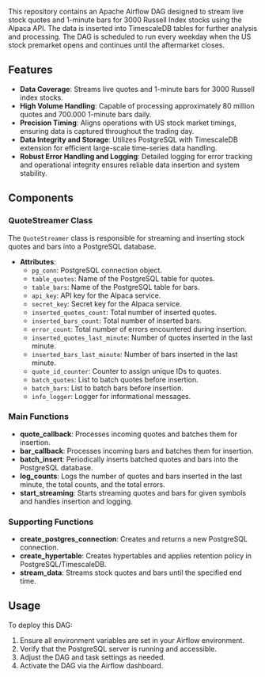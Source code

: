This repository contains an Apache Airflow DAG designed to stream live stock quotes and 1-minute bars for 3000 Russell Index stocks using the Alpaca API. The data is inserted into TimescaleDB tables for further analysis and processing. The DAG is scheduled to run every weekday when the US stock premarket opens and continues until the aftermarket closes.

## Features
- **Data Coverage**: Streams live quotes and 1-minute bars for 3000 Russell index stocks.
- **High Volume Handling**: Capable of processing approximately 80 million quotes and 700.000 1-minute bars daily.
- **Precision Timing**: Aligns operations with US stock market timings, ensuring data is captured throughout the trading day.
- **Data Integrity and Storage**: Utilizes PostgreSQL with TimescaleDB extension for efficient large-scale time-series data handling.
- **Robust Error Handling and Logging**: Detailed logging for error tracking and operational integrity ensures reliable data insertion and system stability.

## Components

### QuoteStreamer Class
The `QuoteStreamer` class is responsible for streaming and inserting stock quotes and bars into a PostgreSQL database.

- **Attributes**:
  - `pg_conn`: PostgreSQL connection object.
  - `table_quotes`: Name of the PostgreSQL table for quotes.
  - `table_bars`: Name of the PostgreSQL table for bars.
  - `api_key`: API key for the Alpaca service.
  - `secret_key`: Secret key for the Alpaca service.
  - `inserted_quotes_count`: Total number of inserted quotes.
  - `inserted_bars_count`: Total number of inserted bars.
  - `error_count`: Total number of errors encountered during insertion.
  - `inserted_quotes_last_minute`: Number of quotes inserted in the last minute.
  - `inserted_bars_last_minute`: Number of bars inserted in the last minute.
  - `quote_id_counter`: Counter to assign unique IDs to quotes.
  - `batch_quotes`: List to batch quotes before insertion.
  - `batch_bars`: List to batch bars before insertion.
  - `info_logger`: Logger for informational messages.

### Main Functions

- **quote_callback**: Processes incoming quotes and batches them for insertion.
- **bar_callback**: Processes incoming bars and batches them for insertion.
- **batch_insert**: Periodically inserts batched quotes and bars into the PostgreSQL database.
- **log_counts**: Logs the number of quotes and bars inserted in the last minute, the total counts, and the total errors.
- **start_streaming**: Starts streaming quotes and bars for given symbols and handles insertion and logging.

### Supporting Functions

- **create_postgres_connection**: Creates and returns a new PostgreSQL connection.
- **create_hypertable**: Creates hypertables and applies retention policy in PostgreSQL/TimescaleDB.
- **stream_data**: Streams stock quotes and bars until the specified end time.

## Usage
To deploy this DAG:
1. Ensure all environment variables are set in your Airflow environment.
2. Verify that the PostgreSQL server is running and accessible.
3. Adjust the DAG and task settings as needed.
4. Activate the DAG via the Airflow dashboard.
